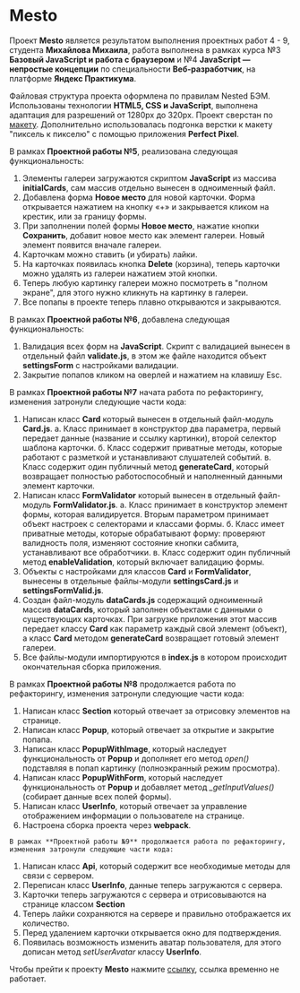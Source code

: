 # Mesto

Проект **Mesto** является результатом выполнения проектных работ 4 - 9, студента **Михайлова Михаила**, работа выполнена в рамках курса №3 **Базовый JavaScript и работа с браузером** и №4 **JavaScript — непростые концепции** по специальности **Веб-разработчик**, на платформе **Яндекс Практикума**.

Файловая структура проекта оформлена по правилам Nested БЭМ. Использованы технологии **HTML5, CSS и JavaScript**, выполнена адаптация для разрешений от 1280px до 320px. Проект сверстан по [макету](https://www.figma.com/file/StZjf8HnoeLdiXS7dYrLAh/JavaScript.-Sprint-4).
Дополнительно использовалась подгонка верстки к макету "пиксель к пикселю" с помощью приложения **Perfect Pixel**.

В рамках **Проектной работы №5**, реализована следующая функциональность:
  1. Элементы галереи загружаются скриптом **JavaScript** из массива **initialCards**, сам массив отдельно вынесен в одноименный файл.
  2. Добавлена форма **Новое место** для новой карточки. Форма открывается нажатием на кнопку «+» и закрывается кликом на крестик, или за границу формы.
  3. При заполнении полей формы **Новое место**, нажатие кнопки **Сохранить**, добавит новое место как элемент галереи. Новый элемент появится вначале галереи.
  4. Карточкам можно ставить (и убирать) лайки.
  5. На карточках появилась кнопка **Delete** (корзина), теперь карточки можно удалять из галереи нажатием этой кнопки.
  6. Теперь любую картинку галереи можно посмотреть в "полном экране", для этого нужно кликнуть на картинку в галереи.
  7. Все попапы в проекте теперь плавно открываются и закрываются.


В рамках **Проектной работы №6**, добавлена следующая функциональность:
  1. Валидация всех форм на **JavaScript**. Скрипт с валидацией вынесен в отдельный файл **validate.js**, в этом же файле находится объект **settingsForm** с настройками валидации. 
  2. Закрытие попапов кликом на оверлей и нажатием на клавишу Esc.

В рамках **Проектной работы №7** начата работа по рефакторингу, изменения затронули следующие части кода:
  1. Написан класс **Card** который вынесен в отдельный файл-модуль **Card.js**. 
    а. Класс принимает в конструктор два параметра, первый передает данные (название и ссылку картинки), второй селектор шаблона карточки.
    б. Класс содержит приватные методы, которые работают с разметкой и устанавливают слушателей событий.
    в. Класс содержит один публичный метод **generateCard**, который возвращает полностью работоспособный и наполненный данными элемент карточки.
  2. Написан класс **FormValidator** который вынесен в отдельный файл-модуль **FormValidator.js**. 
    а. Класс принимает в конструктор элемент формы, которая валидируется. Вторым параметром принимает объект настроек с селекторами и классами формы.
    б. Класс имеет приватные методы, которые обрабатывают форму: проверяют валидность поля, изменяют состояние кнопки сабмита, устанавливают все обработчики.
    в. Класс содержит один публичный метод **enableValidation**, который включает валидацию формы.
  3. Объекты с настройками для классов **Card** и **FormValidator**, вынесены в отдельные файлы-модули **settingsCard.js** и **settingsFormValid.js**.
  4. Создан файл-модуль **dataCards.js** содержащий одноименный массив **dataCards**, который заполнен объектами с данными о существующих карточках. При загрузке приложения этот массив передает классу **Card** как параметр каждый свой элемент (объект), а класс **Card** методом **generateCard** возвращает готовый элемент галереи.
  5. Все файлы-модули импортируются в **index.js** в котором происходит окончательная сборка приложения.

  В рамках **Проектной работы №8** продолжается работа по рефакторингу, изменения затронули следующие части кода:
  1. Написан класс **Section** который отвечает за отрисовку элементов на странице.
  2. Написан класс **Popup**, который отвечает за открытие и закрытие попапа.
  3. Написан класс **PopupWithImage**, который наследует функциональность от **Popup** и дополняет его метод *open()* подставляя в попап картинку (полноэкранный режим просмотра).
  4. Написан класс **PopupWithForm**, который наследует функциональность от **Popup** и добавляет метод *_getInputValues()* (собирает данные всех полей формы).
  5. Написан класс **UserInfo**, который отвечает за управление отображением информации о пользователе на странице.
  6. Настроена сборка проекта через **webpack**.

    В рамках **Проектной работы №9** продолжается работа по рефакторингу, изменения затронули следующие части кода:
  1.	Написан класс **Api**, который содержит все необходимые методы для связи с сервером.
  2. Переписан класс **UserInfo**, данные теперь загружаются с сервера.
  3. Карточки теперь загружаются с сервера и отрисовываются на странице классом **Section**
  4. Теперь лайки сохраняются на сервере и правильно отображается их количество.
  5. Перед удалением карточки открывается окно для подтверждения.
  6. Появилась возможность изменить аватар пользователя, для этого дописан метод *setUserAvatar* классу **UserInfo**.

Чтобы прейти к проекту **Mesto** нажмите [ссылку](https://mklonk.github.io/mesto/index.html), ссылка временно не работает.